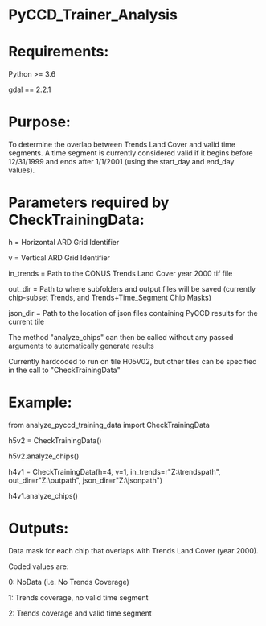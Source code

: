 # PyCCD_Trainer_Analysis

# Requirements:
Python >= 3.6

gdal == 2.2.1

# Purpose:
To determine the overlap between Trends Land Cover and valid time segments.  A time segment is currently considered valid if it begins before 12/31/1999 and ends after 1/1/2001 (using the start_day and end_day values).

# Parameters required by CheckTrainingData:

h = Horizontal ARD Grid Identifier

v = Vertical ARD Grid Identifier

in_trends = Path to the CONUS Trends Land Cover year 2000 tif file

out_dir = Path to where subfolders and output files will be saved (currently chip-subset Trends, and Trends+Time_Segment Chip Masks)

json_dir = Path to the location of json files containing PyCCD results for the current tile

The method "analyze_chips" can then be called without any passed arguments to automatically generate results

Currently hardcoded to run on tile H05V02, but other tiles can be specified in the call to "CheckTrainingData"

# Example:

from analyze_pyccd_training_data import CheckTrainingData

h5v2 = CheckTrainingData()

h5v2.analyze_chips()

h4v1 = CheckTrainingData(h=4, v=1, in_trends=r"Z:\trendspath", out_dir=r"Z:\outpath", json_dir=r"Z:\jsonpath")

h4v1.analyze_chips()

# Outputs:

Data mask for each chip that overlaps with Trends Land Cover (year 2000).  

Coded values are:

0: NoData (i.e. No Trends Coverage)

1: Trends coverage, no valid time segment

2: Trends coverage and valid time segment

